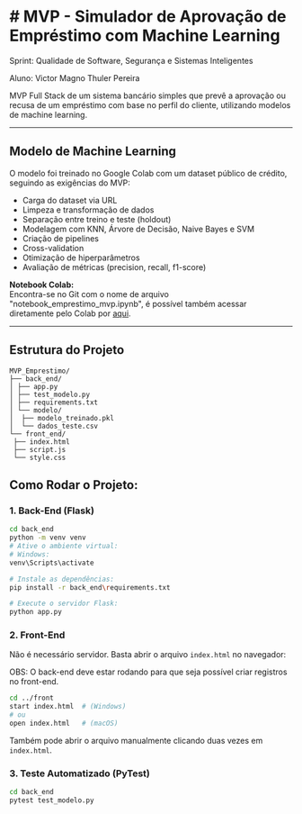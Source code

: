 # # MVP - Simulador de Aprovação de Empréstimo com Machine Learning

Sprint: Qualidade de Software, Segurança e Sistemas Inteligentes

Aluno: Victor Magno Thuler Pereira



MVP Full Stack de um sistema bancário simples que prevê a aprovação ou recusa de um empréstimo com base no perfil do cliente, utilizando modelos de machine learning.

---

## Modelo de Machine Learning

O modelo foi treinado no Google Colab com um dataset público de crédito, seguindo as exigências do MVP:

- Carga do dataset via URL
- Limpeza e transformação de dados
- Separação entre treino e teste (holdout)
- Modelagem com KNN, Árvore de Decisão, Naive Bayes e SVM
- Criação de pipelines
- Cross-validation
- Otimização de hiperparâmetros
- Avaliação de métricas (precision, recall, f1-score)


**Notebook Colab:**  
Encontra-se no Git com o nome de arquivo "notebook_emprestimo_mvp.ipynb", é possível também acessar diretamente pelo Colab por [aqui](https://colab.research.google.com/drive/1hqkBqEhNJEhgsjA68--mg4wBKSfP4e9W?usp=sharing).

---

## Estrutura do Projeto
```
MVP_Emprestimo/
├── back_end/
│ ├── app.py
│ ├── test_modelo.py
│ ├── requirements.txt
│ └── modelo/
│  ├── modelo_treinado.pkl
│  └── dados_teste.csv
└── front_end/
 ├── index.html
 ├── script.js
 └── style.css
```

## Como Rodar o Projeto:

### 1. Back-End (Flask)
```bash
cd back_end
python -m venv venv
# Ative o ambiente virtual:
# Windows:
venv\Scripts\activate

# Instale as dependências:
pip install -r back_end\requirements.txt

# Execute o servidor Flask:
python app.py
```

### 2. Front-End
Não é necessário servidor. Basta abrir o arquivo `index.html` no navegador:

OBS: O back-end deve estar rodando para que seja possível criar registros no front-end.

```bash
cd ../front
start index.html  # (Windows)
# ou
open index.html   # (macOS)
```

Também pode abrir o arquivo manualmente clicando duas vezes em `index.html`.

### 3. Teste Automatizado (PyTest)
```bash
cd back_end
pytest test_modelo.py
```

